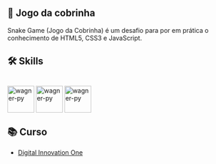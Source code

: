 ## 🐍 Jogo da cobrinha

Snake Game (Jogo da Cobrinha) é um desafio para por em prática o conhecimento de HTML5, CSS3 e JavaScript.

## 🛠 Skills

<div style="display: inline_block"><br>
    <img align="center" alt="wagner-py" height="60" width="60" src="https://cdn.jsdelivr.net/gh/devicons/devicon/icons/html5/html5-original.svg" />
    <img align="center" alt="wagner-py" height="60" width="60" src="https://cdn.jsdelivr.net/gh/devicons/devicon/icons/css3/css3-original.svg" />
    <img align="center" alt="wagner-py" height="60" width="60" src="https://cdn.jsdelivr.net/gh/devicons/devicon/icons/javascript/javascript-original.svg" />
</div>

## 📚 Curso

- [Digital Innovation One](https://digitalinnovation.one/sign-up?ref=8LH8KT61KF)
